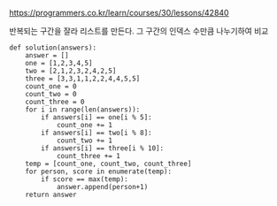 https://programmers.co.kr/learn/courses/30/lessons/42840

반복되는 구간을 잘라 리스트를 만든다. 그 구간의 인덱스 수만큼 나누기하여 비교

```
def solution(answers):
    answer = []
    one = [1,2,3,4,5] 
    two = [2,1,2,3,2,4,2,5] 
    three = [3,3,1,1,2,2,4,4,5,5]
    count_one = 0
    count_two = 0
    count_three = 0
    for i in range(len(answers)): 
        if answers[i] == one[i % 5]: 
            count_one += 1 
        if answers[i] == two[i % 8]: 
            count_two += 1 
        if answers[i] == three[i % 10]: 
            count_three += 1 
    temp = [count_one, count_two, count_three] 
    for person, score in enumerate(temp): 
        if score == max(temp): 
            answer.append(person+1)    
    return answer
```